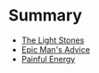 # Summary

* [The Light Stones](README.md)
* [Epic Man's Advice](the-light-stones---part-1.md)
* [Painful Energy](painful-energy.md)

